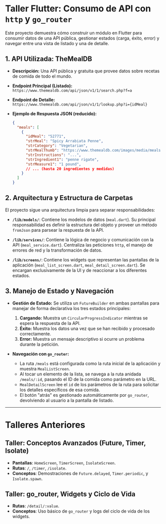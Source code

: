# Taller Flutter: Consumo de API con `http` y `go_router`

Este proyecto demuestra cómo construir un módulo en Flutter para consumir datos de una API pública, gestionar estados (carga, éxito, error) y navegar entre una vista de listado y una de detalle.

## 1. API Utilizada: TheMealDB

- **Descripción:** Una API pública y gratuita que provee datos sobre recetas de comida de todo el mundo.
- **Endpoint Principal (Listado):** `https://www.themealdb.com/api/json/v1/1/search.php?f=a`
- **Endpoint de Detalle:** `https://www.themealdb.com/api/json/v1/1/lookup.php?i={idMeal}`

- **Ejemplo de Respuesta JSON (reducido):**
  ```json
  {
    "meals": [
      {
        "idMeal": "52771",
        "strMeal": "Spicy Arrabiata Penne",
        "strCategory": "Vegetarian",
        "strMealThumb": "https://www.themealdb.com/images/media/meals/ustsqw1468250014.jpg",
        "strInstructions": "...",
        "strIngredient1": "penne rigate",
        "strMeasure1": "1 pound",
        // ... (hasta 20 ingredientes y medidas)
      }
    ]
  }
  ```

## 2. Arquitectura y Estructura de Carpetas

El proyecto sigue una arquitectura limpia para separar responsabilidades:

- **`/lib/models/`**: Contiene los modelos de datos (`meal.dart`). Su principal responsabilidad es definir la estructura del objeto y proveer un método `fromJson` para parsear la respuesta de la API.

- **`/lib/services/`**: Contiene la lógica de negocio y comunicación con la API (`meal_service.dart`). Centraliza las peticiones `http`, el manejo de errores de red y la transformación de datos.

- **`/lib/screens/`**: Contiene los widgets que representan las pantallas de la aplicación (`meal_list_screen.dart`, `meal_detail_screen.dart`). Se encargan exclusivamente de la UI y de reaccionar a los diferentes estados.

## 3. Manejo de Estado y Navegación

- **Gestión de Estado:** Se utiliza un `FutureBuilder` en ambas pantallas para manejar de forma declarativa los tres estados principales:
  1.  **Cargando:** Muestra un `CircularProgressIndicator` mientras se espera la respuesta de la API.
  2.  **Éxito:** Muestra los datos una vez que se han recibido y procesado correctamente.
  3.  **Error:** Muestra un mensaje descriptivo si ocurre un problema durante la petición.

- **Navegación con `go_router`:**
  - La ruta `/meals` está configurada como la ruta inicial de la aplicación y muestra `MealListScreen`.
  - Al tocar un elemento de la lista, se navega a la ruta anidada `/meals/:id`, pasando el ID de la comida como parámetro en la URL.
  - `MealDetailScreen` lee el `id` de los parámetros de la ruta para solicitar los detalles específicos de esa comida.
  - El botón "atrás" es gestionado automáticamente por `go_router`, devolviendo al usuario a la pantalla de listado.

---

# Talleres Anteriores

## Taller: Conceptos Avanzados (Future, Timer, Isolate)

- **Pantallas**: `HomeScreen`, `TimerScreen`, `IsolateScreen`.
- **Rutas**: `/`, `/timer`, `/isolate`.
- **Conceptos**: Demostraciones de `Future.delayed`, `Timer.periodic`, y `Isolate.spawn`.

## Taller: go_router, Widgets y Ciclo de Vida

- **Rutas**: `/detail/:value`.
- **Conceptos**: Uso básico de `go_router` y logs del ciclo de vida de los widgets.

